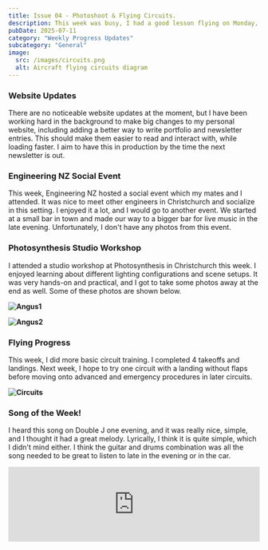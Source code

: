 ```yaml
---
title: Issue 04 - Photoshoot & Flying Circuits.
description: This week was busy, I had a good lesson flying on Monday, and I went to a photography studio workshop on Thursday.
pubDate: 2025-07-11
category: "Weekly Progress Updates"
subcategory: "General"
image:
  src: /images/circuits.png
  alt: Aircraft flying circuits diagram
---
```


### Website Updates

There are no noticeable website updates at the moment, but I have been working hard in the background to make big changes to my personal website, including adding a better way to write portfolio and newsletter entries. This should make them easier to read and interact with, while loading faster. I aim to have this in production by the time the next newsletter is out.

### Engineering NZ Social Event

This week, Engineering NZ hosted a social event which my mates and I attended. It was nice to meet other engineers in Christchurch and socialize in this setting. I enjoyed it a lot, and I would go to another event. We started at a small bar in town and made our way to a bigger bar for live music in the late evening. Unfortunately, I don't have any photos from this event.

### Photosynthesis Studio Workshop

I attended a studio workshop at Photosynthesis in Christchurch this week. I enjoyed learning about different lighting configurations and scene setups. It was very hands-on and practical, and I got to take some photos away at the end as well. Some of these photos are shown below.

**![Angus1](/images/angus1.jpg)**

**![Angus2](/images/angus2.jpg)**

### Flying Progress

This week, I did more basic circuit training. I completed 4 takeoffs and landings. Next week, I hope to try one circuit with a landing without flaps before moving onto advanced and emergency procedures in later circuits.

**![Circuits](/images/circuits.png)**

### Song of the Week!

I heard this song on Double J one evening, and it was really nice, simple, and I thought it had a great melody. Lyrically, I think it is quite simple, which I didn't mind either. I think the guitar and drums combination was all the song needed to be great to listen to late in the evening or in the car.

<iframe allow="autoplay *; encrypted-media *;" frameborder="0" height="150" style="width:100%;max-width:660px;overflow:hidden;background:transparent;" sandbox="allow-forms allow-popups allow-same-origin allow-scripts allow-storage-access-by-user-activation allow-top-navigation-by-user-activation" src="https://embed.music.apple.com/nz/album/inflation/1502723226?i=1502723237"></iframe>
